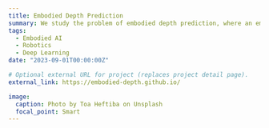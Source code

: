 ```yaml
---
title: Embodied Depth Prediction
summary: We study the problem of embodied depth prediction, where an embodied agent in an environment must learn to accurately estimate the depth of its surroundings.
tags:
  - Embodied AI
  - Robotics
  - Deep Learning
date: "2023-09-01T00:00:00Z"

# Optional external URL for project (replaces project detail page).
external_link: https://embodied-depth.github.io/

image:
  caption: Photo by Toa Heftiba on Unsplash
  focal_point: Smart
---
```

